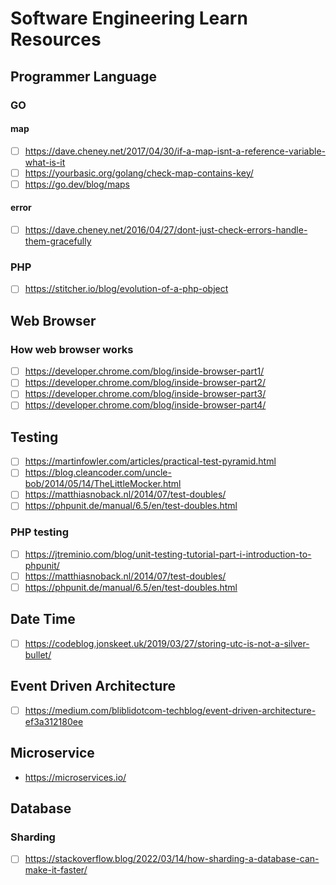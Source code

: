 # Software Engineering Learn Resources

## Programmer Language

### GO

#### map

- [ ] <https://dave.cheney.net/2017/04/30/if-a-map-isnt-a-reference-variable-what-is-it>
- [ ] <https://yourbasic.org/golang/check-map-contains-key/>
- [ ] <https://go.dev/blog/maps>

#### error

- [ ] <https://dave.cheney.net/2016/04/27/dont-just-check-errors-handle-them-gracefully>

### PHP

- [ ] <https://stitcher.io/blog/evolution-of-a-php-object>

## Web Browser

### How web browser works

- [ ] <https://developer.chrome.com/blog/inside-browser-part1/>
- [ ] <https://developer.chrome.com/blog/inside-browser-part2/>
- [ ] <https://developer.chrome.com/blog/inside-browser-part3/>
- [ ] <https://developer.chrome.com/blog/inside-browser-part4/>

## Testing

- [ ] <https://martinfowler.com/articles/practical-test-pyramid.html>
- [ ] <https://blog.cleancoder.com/uncle-bob/2014/05/14/TheLittleMocker.html>
- [ ] <https://matthiasnoback.nl/2014/07/test-doubles/>
- [ ] <https://phpunit.de/manual/6.5/en/test-doubles.html>

### PHP testing

- [ ] <https://jtreminio.com/blog/unit-testing-tutorial-part-i-introduction-to-phpunit/>
- [ ] <https://matthiasnoback.nl/2014/07/test-doubles/>
- [ ] <https://phpunit.de/manual/6.5/en/test-doubles.html>

## Date Time

- [ ] <https://codeblog.jonskeet.uk/2019/03/27/storing-utc-is-not-a-silver-bullet/>

## Event Driven Architecture

- [ ] <https://medium.com/bliblidotcom-techblog/event-driven-architecture-ef3a312180ee>


## Microservice

- <https://microservices.io/>


## Database

### Sharding

- [ ] <https://stackoverflow.blog/2022/03/14/how-sharding-a-database-can-make-it-faster/>
